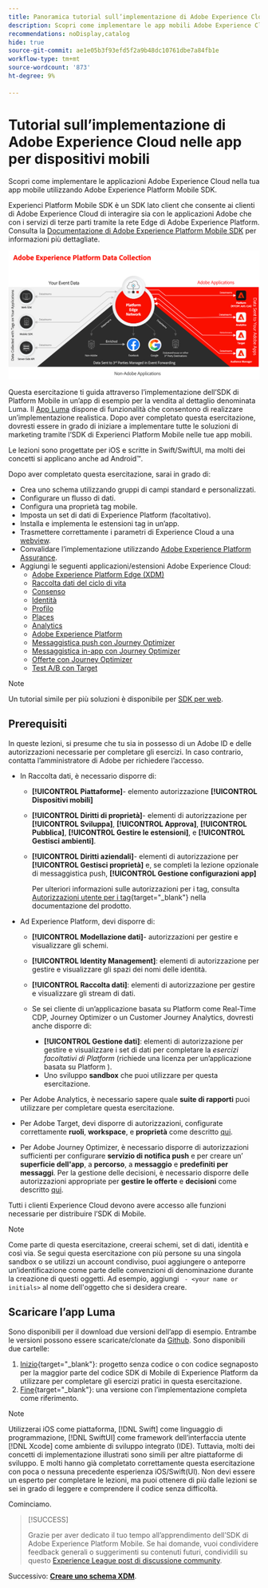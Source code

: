 ```yaml
---
title: Panoramica tutorial sull’implementazione di Adobe Experience Cloud nelle app per dispositivi mobili
description: Scopri come implementare le app mobili Adobe Experience Cloud. Questa esercitazione ti guida attraverso un’implementazione di applicazioni Experience Cloud in un’app Swift di esempio.
recommendations: noDisplay,catalog
hide: true
source-git-commit: ae1e05b3f93efd5f2a9b48dc10761dbe7a84fb1e
workflow-type: tm+mt
source-wordcount: '873'
ht-degree: 9%

---
```


# Tutorial sull’implementazione di Adobe Experience Cloud nelle app per dispositivi mobili

Scopri come implementare le applicazioni Adobe Experience Cloud nella tua app mobile utilizzando Adobe Experience Platform Mobile SDK.

Experienci Platform Mobile SDK è un SDK lato client che consente ai clienti di Adobe Experience Cloud di interagire sia con le applicazioni Adobe che con i servizi di terze parti tramite la rete Edge di Adobe Experience Platform. Consulta la [Documentazione di Adobe Experience Platform Mobile SDK](https://developer.adobe.com/client-sdks/documentation/) per informazioni più dettagliate.

![Architettura](assets/architecture.png)


Questa esercitazione ti guida attraverso l’implementazione dell’SDK di Platform Mobile in un’app di esempio per la vendita al dettaglio denominata Luma. Il [App Luma](https://github.com/Adobe-Marketing-Cloud/Luma-iOS-Mobile-App) dispone di funzionalità che consentono di realizzare un’implementazione realistica. Dopo aver completato questa esercitazione, dovresti essere in grado di iniziare a implementare tutte le soluzioni di marketing tramite l’SDK di Experienci Platform Mobile nelle tue app mobili.

Le lezioni sono progettate per iOS e scritte in Swift/SwiftUI, ma molti dei concetti si applicano anche ad Android™.

Dopo aver completato questa esercitazione, sarai in grado di:

* Crea uno schema utilizzando gruppi di campi standard e personalizzati.
* Configurare un flusso di dati.
* Configura una proprietà tag mobile.
* Imposta un set di dati di Experience Platform (facoltativo).
* Installa e implementa le estensioni tag in un’app.
* Trasmettere correttamente i parametri di Experience Cloud a una [webview](web-views.md).
* Convalidare l’implementazione utilizzando [Adobe Experience Platform Assurance](assurance.md).
* Aggiungi le seguenti applicazioni/estensioni Adobe Experience Cloud:
   * [Adobe Experience Platform Edge (XDM)](events.md)
   * [Raccolta dati del ciclo di vita](lifecycle-data.md)
   * [Consenso](consent.md)
   * [Identità](identity.md)
   * [Profilo](profile.md)
   * [Places](places.md)
   * [Analytics](analytics.md)
   * [Adobe Experience Platform](platform.md)
   * [Messaggistica push con Journey Optimizer](journey-optimizer-push.md)
   * [Messaggistica in-app con Journey Optimizer](journey-optimizer-inapp.md)
   * [Offerte con Journey Optimizer](journey-optimizer-offers.md)
   * [Test A/B con Target](target.md)


>[!NOTE]
>
>Un tutorial simile per più soluzioni è disponibile per [SDK per web](../tutorial-web-sdk/overview.md).

## Prerequisiti

In queste lezioni, si presume che tu sia in possesso di un Adobe ID e delle autorizzazioni necessarie per completare gli esercizi. In caso contrario, contatta l’amministratore di Adobe per richiedere l’accesso.

* In Raccolta dati, è necessario disporre di:
   * **[!UICONTROL Piattaforme]**- elemento autorizzazione **[!UICONTROL Dispositivi mobili]**
   * **[!UICONTROL Diritti di proprietà]**- elementi di autorizzazione per **[!UICONTROL Sviluppa]**, **[!UICONTROL Approva]**, **[!UICONTROL Pubblica]**, **[!UICONTROL Gestire le estensioni]**, e **[!UICONTROL Gestisci ambienti]**.
   * **[!UICONTROL Diritti aziendali]**- elementi di autorizzazione per **[!UICONTROL Gestisci proprietà]** e, se completi la lezione opzionale di messaggistica push, **[!UICONTROL Gestione configurazioni app]**

     Per ulteriori informazioni sulle autorizzazioni per i tag, consulta [Autorizzazioni utente per i tag](https://experienceleague.adobe.com/docs/experience-platform/tags/admin/user-permissions.html?lang=it){target="_blank"} nella documentazione del prodotto.
* Ad Experience Platform, devi disporre di:
   * **[!UICONTROL Modellazione dati]**- autorizzazioni per gestire e visualizzare gli schemi.
   * **[!UICONTROL Identity Management]**: elementi di autorizzazione per gestire e visualizzare gli spazi dei nomi delle identità.
   * **[!UICONTROL Raccolta dati]**: elementi di autorizzazione per gestire e visualizzare gli stream di dati.

   * Se sei cliente di un’applicazione basata su Platform come Real-Time CDP, Journey Optimizer o un Customer Journey Analytics, dovresti anche disporre di:
      * **[!UICONTROL Gestione dati]**: elementi di autorizzazione per gestire e visualizzare i set di dati per completare la _esercizi facoltativi di Platform_ (richiede una licenza per un’applicazione basata su Platform ).
      * Uno sviluppo **sandbox** che puoi utilizzare per questa esercitazione.

* Per Adobe Analytics, è necessario sapere quale **suite di rapporti** puoi utilizzare per completare questa esercitazione.

* Per Adobe Target, devi disporre di autorizzazioni, configurate correttamente **ruoli**, **workspace**, e **proprietà** come descritto [qui](https://experienceleague.adobe.com/docs/target/using/administer/manage-users/enterprise/property-channel.html?lang=it).

* Per Adobe Journey Optimizer, è necessario disporre di autorizzazioni sufficienti per configurare **servizio di notifica push** e per creare un’ **superficie dell&#39;app**, a **percorso**, a **messaggio** e **predefiniti per messaggi**. Per la gestione delle decisioni, è necessario disporre delle autorizzazioni appropriate per **gestire le offerte** e **decisioni** come descritto [qui](https://experienceleague.adobe.com/docs/journey-optimizer/using/access-control/privacy/high-low-permissions.html?lang=en#decisions-permissions).

Tutti i clienti Experience Cloud devono avere accesso alle funzioni necessarie per distribuire l’SDK di Mobile.


>[!NOTE]
>
>Come parte di questa esercitazione, creerai schemi, set di dati, identità e così via. Se segui questa esercitazione con più persone su una singola sandbox o se utilizzi un account condiviso, puoi aggiungere o anteporre un’identificazione come parte delle convenzioni di denominazione durante la creazione di questi oggetti. Ad esempio, aggiungi ` - <your name or initials>` al nome dell&#39;oggetto che si desidera creare.


## Scaricare l’app Luma

Sono disponibili per il download due versioni dell’app di esempio. Entrambe le versioni possono essere scaricate/clonate da [Github](https://git.corp.adobe.com/rmaur/Luma). Sono disponibili due cartelle:


1. [Inizio](https://git.corp.adobe.com/rmaur/Luma){target="_blank"}: progetto senza codice o con codice segnaposto per la maggior parte del codice SDK di Mobile di Experience Platform da utilizzare per completare gli esercizi pratici in questa esercitazione.
1. [Fine](https://git.corp.adobe.com/Luma){target="_blank"}: una versione con l’implementazione completa come riferimento.

>[!NOTE]
>
>Utilizzerai iOS come piattaforma, [!DNL Swift] come linguaggio di programmazione, [!DNL SwiftUI] come framework dell’interfaccia utente [!DNL Xcode] come ambiente di sviluppo integrato (IDE). Tuttavia, molti dei concetti di implementazione illustrati sono simili per altre piattaforme di sviluppo. E molti hanno già completato correttamente questa esercitazione con poca o nessuna precedente esperienza iOS/Swift(UI). Non devi essere un esperto per completare le lezioni, ma puoi ottenere di più dalle lezioni se sei in grado di leggere e comprendere il codice senza difficoltà.


Cominciamo.

>[!SUCCESS]
>
>Grazie per aver dedicato il tuo tempo all’apprendimento dell’SDK di Adobe Experience Platform Mobile. Se hai domande, vuoi condividere feedback generali o suggerimenti su contenuti futuri, condividili su questo [Experience League post di discussione community](https://experienceleaguecommunities.adobe.com/t5/adobe-experience-platform-launch/tutorial-discussion-implement-adobe-experience-cloud-in-mobile/td-p/443796).

Successivo: **[Creare uno schema XDM](create-schema.md)**.
